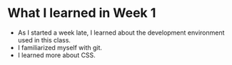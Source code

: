 # What I learned in Week 1

- As I started a week late, I learned about the development environment used in this class.
- I familiarized myself with git.
- I learned more about CSS.
